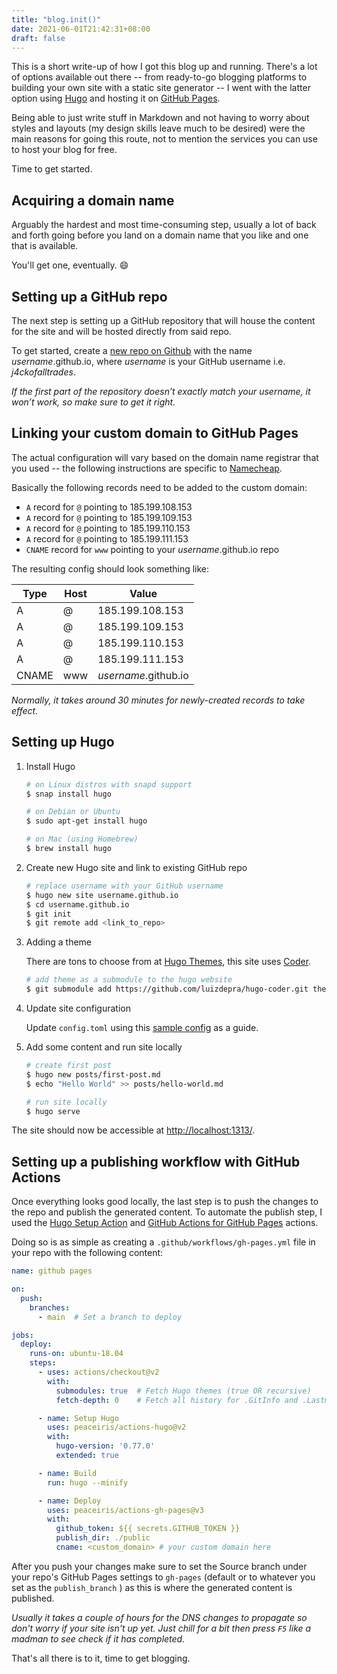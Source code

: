 ```yaml
---
title: "blog.init()"
date: 2021-06-01T21:42:31+08:00
draft: false
---
```


This is a short write-up of how I got this blog up and running. There's a lot of
options available out there -- from ready-to-go blogging platforms to building
your own site with a static site generator -- I went with the latter option
using [Hugo](https://gohugo.io) and hosting it on [GitHub Pages](https://pages.github.com).

Being able to just write stuff in Markdown and not having to worry about styles
and layouts (my design skills leave much to be desired) were the main reasons
for going this route, not to mention the services you can use to host your blog
for free.

Time to get started.

##  Acquiring a domain name

Arguably the hardest and most time-consuming step, usually a lot of back and
forth going before you land on a domain name that you like and one that is
available.

You'll get one, eventually. :smile:

## Setting up a GitHub repo

The next step is setting up a GitHub repository that will house the content for
the site and will be hosted directly from said repo.

To get started, create a [new repo on Github](https://github.com/new) with the
name *username*.github.io, where *username* is your GitHub username i.e.
*j4ckofalltrades*.

*If the first part of the repository doesn’t exactly match your username,
it won’t work, so make sure to get it right.*

## Linking your custom domain to GitHub Pages 

The actual configuration will vary based on the domain name registrar that you
used -- the following instructions are specific to [Namecheap](https://namecheap.com).

Basically the following records need to be added to the custom domain:

- `A` record for `@` pointing to 185.199.108.153
- `A` record for `@` pointing to 185.199.109.153
- `A` record for `@` pointing to 185.199.110.153
- `A` record for `@` pointing to 185.199.111.153
- `CNAME` record for `www` pointing to your *username*.github.io repo

The resulting config should look something like:

| Type | Host | Value |
|-|-|-|
| A | @ | 185.199.108.153 |
| A | @ | 185.199.109.153 |
| A | @ | 185.199.110.153 |
| A | @ | 185.199.111.153 |
| CNAME | www | *username*.github.io |

*Normally, it takes around 30 minutes for newly-created records to take effect.*

## Setting up Hugo

1. Install Hugo

   ```sh
   # on Linux distros with snapd support
   $ snap install hugo

   # on Debian or Ubuntu
   $ sudo apt-get install hugo

   # on Mac (using Homebrew)
   $ brew install hugo
   ```

2. Create new Hugo site and link to existing GitHub repo

   ```sh
   # replace username with your GitHub username
   $ hugo new site username.github.io
   $ cd username.github.io
   $ git init
   $ git remote add <link_to_repo>
   ```

3. Adding a theme

   There are tons to choose from at [Hugo Themes](https://themes.gohugo.io/),
   this site uses [Coder](https://themes.gohugo.io/hugo-coder/).

   ```sh
   # add theme as a submodule to the hugo website
   $ git submodule add https://github.com/luizdepra/hugo-coder.git themes/hugo-coder
   ```

4. Update site configuration

   Update `config.toml` using this [sample config](https://github.com/luizdepra/hugo-coder/wiki/Configurations#complete-example)
   as a guide.

5. Add some content and run site locally

   ```sh
   # create first post
   $ hugo new posts/first-post.md
   $ echo "Hello World" >> posts/hello-world.md
   
   # run site locally
   $ hugo serve
   ```

The site should now be accessible at [http://localhost:1313/](http://localhost:1313/).

## Setting up a publishing workflow with GitHub Actions

Once everything looks good locally, the last step is to push the changes to the
repo and publish the generated content. To automate the publish step, I used the
[Hugo Setup Action](https://github.com/marketplace/actions/hugo-setup) and
[GitHub Actions for GitHub Pages](https://github.com/marketplace/actions/github-pages-action#github-actions-for-github-pages)
actions.


Doing so is as simple as creating a `.github/workflows/gh-pages.yml` file in
your repo with the following content:

```yaml
name: github pages

on:
  push:
    branches:
      - main  # Set a branch to deploy

jobs:
  deploy:
    runs-on: ubuntu-18.04
    steps:
      - uses: actions/checkout@v2
        with:
          submodules: true  # Fetch Hugo themes (true OR recursive)
          fetch-depth: 0    # Fetch all history for .GitInfo and .Lastmod

      - name: Setup Hugo
        uses: peaceiris/actions-hugo@v2
        with:
          hugo-version: '0.77.0'
          extended: true

      - name: Build
        run: hugo --minify

      - name: Deploy
        uses: peaceiris/actions-gh-pages@v3
        with:
          github_token: ${{ secrets.GITHUB_TOKEN }}
          publish_dir: ./public
          cname: <custom_domain> # your custom domain here
```

After you push your changes make sure to set the Source branch under your
repo's GitHub Pages settings to `gh-pages` (default or to whatever you set as
the `publish_branch` ) as this is where the generated content is published.

*Usually it takes a couple of hours for the DNS changes to propagate so don't
worry if your site isn't up yet. Just chill for a bit then press `F5` like a
madman to see check if it has completed.*

That's all there is to it, time to get blogging.